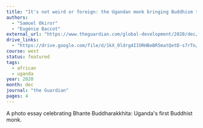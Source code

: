 ```yaml
---
title: "It's not weird or foreign: the Ugandan monk bringing Buddhism to Africa"
authors:
  - "Samuel Okiror"
  - "Eugénie Baccot"
external_url: "https://www.theguardian.com/global-development/2020/dec/07/ugandan-monk-bhante-buddharakkhita-buddism-buddhist-uganda-africa-mindfulness-meditation"
drive_links:
  - "https://drive.google.com/file/d/1kX_0ldrg4IIORHBeBR5matQetD-s7rTn/view?usp=drivesdk"
course: west
status: featured
tags:
  - african
  - uganda
year: 2020
month: dec
journal: "the Guardian"
pages: 4
---
```


A photo essay celebrating Bhante Buddharakkhita: Uganda's first Buddhist monk.
